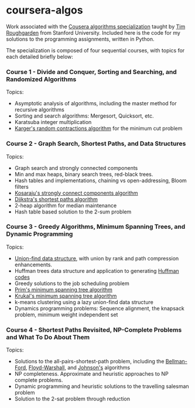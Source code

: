 # coursera-algos
Work associated with the [Cousera algorithms specialization](https://www.coursera.org/specializations/algorithms) taught
by [Tim Roughgarden](https://timroughgarden.org/) from Stanford University. Included here is the code for my solutions to 
the programming assignments, written in Python. 

The specialization is composed of four sequential courses, with topics for each detailed briefly below:

### Course 1 - Divide and Conquer, Sorting and Searching, and Randomized Algorithms
Topics:
- Asymptotic analysis of algorithms, including the master method for recursive algorithms
- Sorting and search algorithms: Mergesort, Quicksort, etc.
- Karatsuba integer multiplication
- [Karger's random contractions algorithm](https://en.wikipedia.org/wiki/Karger%27s_algorithm) for the minimum cut problem

### Course 2 - Graph Search, Shortest Paths, and Data Structures
Topics: 
- Graph search and strongly connected components 
- Min and max heaps, binary search trees, red-black trees.  
- Hash tables and implementations, chaining vs open-addressing, Bloom filters
- [Kosaraju's strongly connect components algorithm](https://en.wikipedia.org/wiki/Kosaraju%27s_algorithm)
- [Dijkstra's shortest paths algorithm](https://en.wikipedia.org/wiki/Dijkstra%27s_algorithm)
- 2-heap algorithm for median maintenance
- Hash table based solution to the 2-sum problem

### Course 3 - Greedy Algorithms, Minimum Spanning Trees, and Dynamic Programming
Topics: 
- [Union-find data structure](https://en.wikipedia.org/wiki/Disjoint-set_data_structure), with union by rank and path compression enhancements. 
- Huffman trees data structure and application to generating [Huffman codes](https://en.wikipedia.org/wiki/Huffman_coding)
- Greedy solutions to the job scheduling problem
- [Prim's minimum spanning tree algorithm](https://en.wikipedia.org/wiki/Prim%27s_algorithm)
- [Krukal's minimum spanning tree algorithm](https://en.wikipedia.org/wiki/Kruskal%27s_algorithm)
- k-means clustering using a lazy union-find data structure
- Dynamics programming problems: Sequence alignment, the knapsack problem, minimum weight independent set

### Course 4 - Shortest Paths Revisited, NP-Complete Problems and What To Do About Them
Topics:
- Solutions to the all-pairs-shortest-path problem, including the [Bellman-Ford](https://en.wikipedia.org/wiki/Bellman%E2%80%93Ford_algorithm), [Floyd-Warshall](https://en.wikipedia.org/wiki/Floyd%E2%80%93Warshall_algorithm), and [Johnson's](https://en.wikipedia.org/wiki/Johnson%27s_algorithm) algorithms
- NP completeness. Approximate and heuristic approaches to NP complete problems.
- Dynamic programming and heuristic solutions to the travelling salesman problem
- Solution to the 2-sat problem through reduction 
